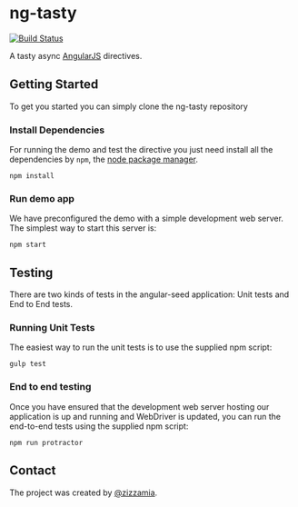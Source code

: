 ng-tasty
===========
[![Build Status](https://secure.travis-ci.org/Zizzamia/ng-tasty.png)](http://travis-ci.org/Zizzamia/ng-tasty)

A tasty async [AngularJS]() directives.


## Getting Started

To get you started you can simply clone the ng-tasty repository

### Install Dependencies

For running the demo and test the directive you just need install
all the dependencies by `npm`, the [node package manager][npm]. 

```
npm install
```

### Run demo app

We have preconfigured the demo with a simple development web server.  The simplest way to start
this server is:

```
npm start
```


## Testing

There are two kinds of tests in the angular-seed application: Unit tests and End to End tests.

### Running Unit Tests

The easiest way to run the unit tests is to use the supplied npm script:

```
gulp test
```

### End to end testing

Once you have ensured that the development web server hosting our application is up and running
and WebDriver is updated, you can run the end-to-end tests using the supplied npm script:

```
npm run protractor
```

## Contact

The project was created by [@zizzamia](https://twitter.com/Zizzamia). 

[npm]: https://www.npmjs.org/
